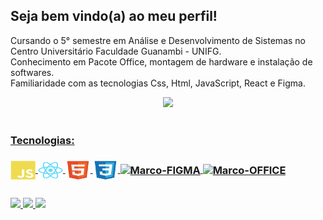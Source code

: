 ## Seja bem vindo(a) ao meu perfil!

Cursando o 5° semestre em Análise e Desenvolvimento de Sistemas no Centro Universitário Faculdade Guanambi - UNIFG.
<br>
Conhecimento em Pacote Office, montagem de hardware e instalação de softwares.
<br>
Familiaridade com as tecnologias Css, Html, JavaScript, React e Figma.


<div align="center">
  <a href="https://github.com/marcoalexandre44">
  <img height="180em" src="https://github-readme-stats.vercel.app/api?username=marcoalexandre44&show_icons=true&theme=white&include_all_commits=true&count_private=true"/>
  
</div>
<div style="display: inline_block"><br>
    <h3>Tecnologias:<h3>
    <img align="center" alt="Marco-Js" height="30" width="40" src="https://raw.githubusercontent.com/devicons/devicon/master/icons/javascript/javascript-plain.svg">
    <img align="center" alt="Marco-React" height="30" width="40" src="https://raw.githubusercontent.com/devicons/devicon/master/icons/react/react-original.svg">
    <img align="center" alt="Marco-HTML" height="30" width="40" src="https://raw.githubusercontent.com/devicons/devicon/master/icons/html5/html5-original.svg">
    <img align="center" alt="Marco-CSS" height="30" width="40" src="https://raw.githubusercontent.com/devicons/devicon/master/icons/css3/css3-original.svg">
    <img align="center" alt="Marco-FIGMA" height="30" width="40" src="https://www.vectorlogo.zone/logos/figma/figma-icon.svg">
    <img align="center" alt="Marco-OFFICE" height="30" width="40" src="https://img.icons8.com/color/256/microsoft-office-2019.png">
</div>
  
  ##
 
<div> 
  <a href="https://instagram.com/marco_alexandre44" target="_blank">
    <img src="https://img.shields.io/badge/-Instagram-%23E4405F?style=for-the-badge&logo=instagram&logoColor=white" target="_blank">
  </a>
  <a href = "mailto:marcoalexandre44@gmail.com" target="_blank">
    <img src="https://img.shields.io/badge/-Gmail-%23333?style=for-the-badge&logo=gmail&logoColor=white" target="_blank">
  </a>
  <a href="https://www.linkedin.com/in/marco-alexandre-rocha-fernandes-8357a7186" target="_blank">
    <img src="https://img.shields.io/badge/-LinkedIn-%230077B5?style=for-the-badge&logo=linkedin&logoColor=white" target="_blank">
  </a> 
 </div>
